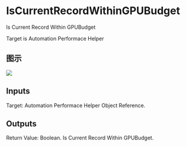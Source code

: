 # IsCurrentRecordWithinGPUBudget

Is Current Record Within GPUBudget

Target is Automation Performace Helper

## 图示

![]($-20221218-20195822.png)

## Inputs

Target: Automation Performace Helper Object Reference.  

## Outputs

Return Value: Boolean. Is Current Record Within GPUBudget.

